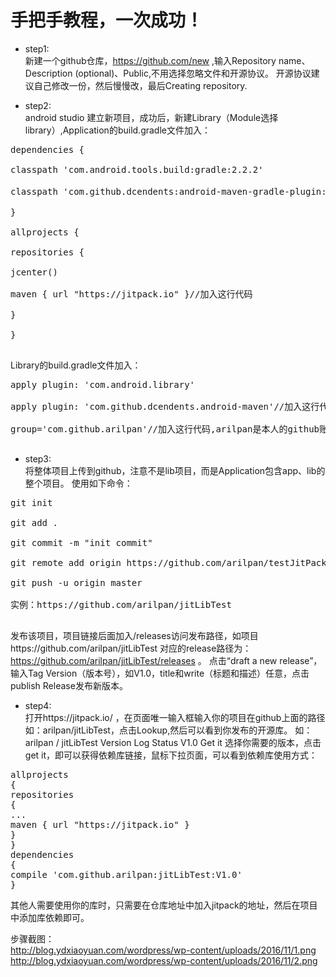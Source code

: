 # 手把手教程，一次成功！
- step1:<br>
新建一个github仓库，https://github.com/new ,输入Repository name、Description (optional)、Public,不用选择忽略文件和开源协议。
开源协议建议自己修改一份，然后慢慢改，最后Creating repository.

- step2:<br>
android studio 建立新项目，成功后，新建Library（Module选择library）,Application的build.gradle文件加入：
<pre>
dependencies {<br>
classpath 'com.android.tools.build:gradle:2.2.2'<br>
classpath 'com.github.dcendents:android-maven-gradle-plugin:1.5' //加入这行代码<br>
}<br>
allprojects {<br>
repositories {<br>
jcenter()<br>
maven { url "https://jitpack.io" }//加入这行代码<br>
}<br>
}<br>
</pre>
Library的build.gradle文件加入：
<pre>
apply plugin: 'com.android.library'<br>
apply plugin: 'com.github.dcendents.android-maven'//加入这行代码<br>
group='com.github.arilpan'//加入这行代码,arilpan是本人的github账号<br>
</pre>
- step3:<br>
将整体项目上传到github，注意不是lib项目，而是Application包含app、lib的整个项目。
使用如下命令：
<pre>
git init<br>
git add .<br>
git commit -m "init commit"<br>
git remote add origin https://github.com/arilpan/testJitPack.git<br>
git push -u origin master<br>
实例：https://github.com/arilpan/jitLibTest<br>
</pre>
发布该项目，项目链接后面加入/releases访问发布路径，如项目https://github.com/arilpan/jitLibTest 对应的release路径为：https://github.com/arilpan/jitLibTest/releases 。
点击“draft a new release”，输入Tag Version（版本号），如V1.0，title和write（标题和描述）任意，点击publish Release发布新版本。

- step4:<br>
打开https://jitpack.io/ ，在页面唯一输入框输入你的项目在github上面的路径如：arilpan/jitLibTest，点击Lookup,然后可以看到你发布的开源库。
如：
arilpan / jitLibTest
Version Log Status
V1.0 Get it
选择你需要的版本，点击get it，即可以获得依赖库链接，鼠标下拉页面，可以看到依赖库使用方式：
<pre>
allprojects
{
repositories
{
...
maven { url "https://jitpack.io" }
}
}
dependencies
{
compile 'com.github.arilpan:jitLibTest:V1.0'
}
</pre>
其他人需要使用你的库时，只需要在仓库地址中加入jitpack的地址，然后在项目中添加库依赖即可。

步骤截图： <br>
http://blog.ydxiaoyuan.com/wordpress/wp-content/uploads/2016/11/1.png<br>
http://blog.ydxiaoyuan.com/wordpress/wp-content/uploads/2016/11/2.png